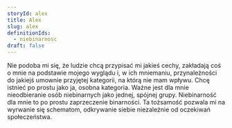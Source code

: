 ```yaml
---
storyId: alex
title: Alex
slug: alex
definitionIds:
  - niebinarnosc
draft: false
---
```

Nie podoba mi się, że ludzie chcą przypisać mi jakieś cechy, zakładają coś o mnie na podstawie mojego wyglądu i, w ich mniemaniu, przynależności do jakiejś umownie przyjętej kategorii, na którą nie mam wpływu. Chcę istnieć po prostu jako ja, osobna kategoria. Ważne jest dla mnie nieodbieranie osób niebinarnych jako jednej, spójnej grupy. Niebinarność dla mnie to po prostu zaprzeczenie binarności. Ta tożsamość pozwala mi na wyrwanie się schematom, odkrywanie siebie niezależnie od oczekiwań społeczeństwa.